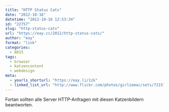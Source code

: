 ```yaml
---
title: "HTTP Status Cats"
date: "2012-10-16"
datetime: "2012-10-16 12:53:34"
id: "22757"
slug: "http-status-cats"
url: "https://eay.cc/2012/http-status-cats/"
author: "eay"
format: "link"
categories:
  - 0815
tags:
  - browser
  - katzencontent
  - webdesign
meta:
  - yourls_shorturl: "https://eay.li/1zk"
  - linked_list_url: "http://www.flickr.com/photos/girliemac/sets/72157628409467125/"
---
```


Fortan sollten alle Server HTTP-Anfragen mit diesen Katzenbildern beantworten.

